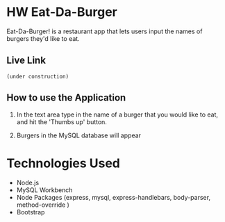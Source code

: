 # HW  Eat-Da-Burger
Eat-Da-Burger! is a restaurant app that lets users input the names of burgers they'd like to eat.

## Live Link 
	(under construction)

## How to use the Application

1. In the text area type in the name of a burger that you would like to eat, and hit the 'Thumbs up' button. 

2. Burgers in the MySQL database will appear


# Technologies Used 

- Node.js
- MySQL Workbench 
- Node Packages (express, mysql, express-handlebars, body-parser, method-override )
- Bootstrap